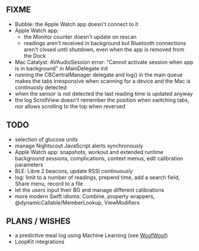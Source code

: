 FIXME
-----

* Bubble: the Apple Watch app doesn't connect to it
* Apple Watch app:
  - the Monitor counter doesn't update on rescan
  - readings aren't received in background but Bluetooth connections aren't closed until shutdown, even when the app is removed from the Dock
* Mac Catalyst: AVAudioSession error: "Cannot activate session when app is in background" in MainDelegate init
* running the CBCentralManager delegate and log() in the main queue makes the tabs irresponsive when scanning for a device and the Mac is continuosly detected
* when the sensor is not detected the last reading time is updated anyway
* the log ScrollView doesn't remember the position when switching tabs, nor allows scrolling to the top when reversed

TODO
----

* selection of glucose units
* manage Nightscout JavaScript alerts synchronously
* Apple Watch app: snapshots, workout and extended runtime background sessions, complications, context menus, edit calibration parameters
* BLE: Libre 2 beacons, update RSSI continuously
* log: limit to a number of readings, prepend time, add a search field, Share menu, record to a file
* let the users input their BG and manage different calibrations
* more modern Swift idioms: Combine, property wrappers, @dynamicCallable/MemberLookup, ViewModifiers


PLANS / WISHES
---------------

* a predictive meal log using Machine Learning (see [WoofWoof](https://github.com/gshaviv/ninety-two))
* LoopKit integrations
